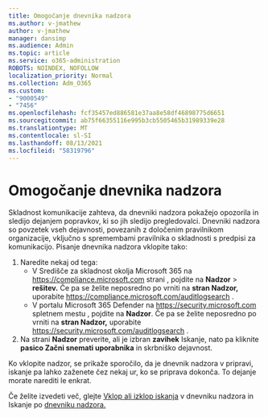 ```yaml
---
title: Omogočanje dnevnika nadzora
ms.author: v-jmathew
author: v-jmathew
manager: dansimp
ms.audience: Admin
ms.topic: article
ms.service: o365-administration
ROBOTS: NOINDEX, NOFOLLOW
localization_priority: Normal
ms.collection: Adm_O365
ms.custom:
- "9000549"
- "7456"
ms.openlocfilehash: fcf35457ed886581e37aa8e58df46898775d6651
ms.sourcegitcommit: ab75f66355116e995b3cb5505465b31989339e28
ms.translationtype: MT
ms.contentlocale: sl-SI
ms.lasthandoff: 08/13/2021
ms.locfileid: "58319796"
---
```

# <a name="enable-the-audit-log"></a>Omogočanje dnevnika nadzora

Skladnost komunikacije zahteva, da dnevniki nadzora pokažejo opozorila in sledijo dejanjem popravkov, ki so jih sledijo pregledovalci. Dnevniki nadzora so povzetek vseh dejavnosti, povezanih z določenim pravilnikom organizacije, vključno s spremembami pravilnika o skladnosti s predpisi za komunikacijo. Pisanje dnevnika nadzora vklopite tako:

1. Naredite nekaj od tega:
   - V Središče za skladnost okolja Microsoft 365 na <https://compliance.microsoft.com> strani , pojdite na **Nadzor** \> **rešitev.** Če pa se želite neposredno po vrniti na **stran Nadzor,** uporabite <https://compliance.microsoft.com/auditlogsearch> .
   - V portalu Microsoft 365 Defender na <https://security.microsoft.com> spletnem mestu , pojdite na **Nadzor**. Če pa se želite neposredno po vrniti na **stran Nadzor,** uporabite <https://security.microsoft.com/auditlogsearch> .
2. Na strani **Nadzor** preverite, ali je izbran **zavihek** Iskanje, nato pa kliknite **pasico Začni snemati uporabnika** in skrbniško dejavnost.

Ko vklopite nadzor, se prikaže sporočilo, da je dnevnik nadzora v pripravi, iskanje pa lahko zaženete čez nekaj ur, ko se priprava dokonča. To dejanje morate narediti le enkrat.

Če želite izvedeti več, glejte [Vklop ali izklop iskanja](https://docs.microsoft.com/microsoft-365/compliance/turn-audit-log-search-on-or-off) v dnevniku nadzora in Iskanje po [dnevniku nadzora.](https://docs.microsoft.com/microsoft-365/compliance/search-the-audit-log-in-security-and-compliance)
